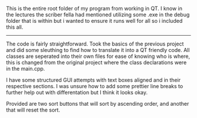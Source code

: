 This is the entire root folder of my program from working in QT. 
I know in the lectures the scriber fella had mentioned utilizing some .exe in the debug folder that is within but i wanted to ensure it runs well for all so i included this all.

------------

The code is fairly straightforward.  Took the basics of the previous project and did some sleuthing to find how to translate it into a QT friendly code. 
All classes are seperated into their own files for ease of knowing who is where, this is changed from the original project where the class declarations were in the main.cpp.

I have some structured GUI attempts with text boxes aligned and in their respective sections. I was unsure how to add some prettier line breaks to further help out with differentation but I think it looks okay. 

Provided are two sort buttons that will sort by ascending order, and another that will reset the sort.
